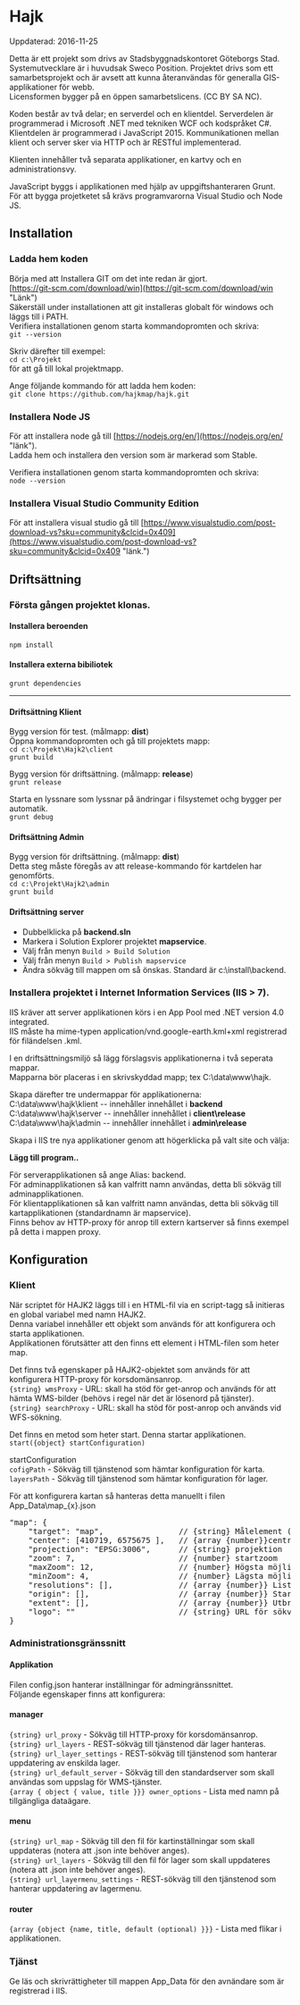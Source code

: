 # Hajk
Uppdaterad: 2016-11-25

Detta är ett projekt som drivs av Stadsbyggnadskontoret Göteborgs Stad.  
Systemutvecklare är i huvudsak Sweco Position.
Projektet drivs som ett samarbetsprojekt och är avsett att kunna återanvändas för generalla GIS-applikationer för webb.  
Licensformen bygger på en öppen samarbetslicens. (CC BY SA NC).

Koden består av två delar; en serverdel och en klientdel. Serverdelen är programmerad i Microsoft .NET med tekniken WCF och kodspråket C#.  
Klientdelen är programmerad i JavaScript 2015. Kommunikationen mellan klient och server sker via HTTP och är RESTful implementerad.

Klienten innehåller två separata applikationer, en kartvy och en administrationsvy.

JavaScript byggs i applikationen med hjälp av uppgiftshanteraren Grunt.  
För att bygga projetketet så krävs programvarorna Visual Studio och Node JS.

## Installation

### Ladda hem koden
Börja med att Installera GIT om det inte redan är gjort.  
[https://git-scm.com/download/win](https://git-scm.com/download/win "Länk")  
Säkerställ under installationen att git installeras globalt för windows och läggs till i PATH.  
Verifiera installationen genom starta kommandopromten och skriva:  
`git --version`

Skriv därefter till exempel:  
`cd c:\Projekt`  
för att gå till lokal projektmapp.

Ange följande kommando för att ladda hem koden:  
`git clone https://github.com/hajkmap/hajk.git`  

### Installera Node JS
För att installera node gå till [https://nodejs.org/en/](https://nodejs.org/en/ "länk").  
Ladda hem och installera den version som är markerad som Stable.

Verifiera installationen genom starta kommandopromten och skriva:  
`node --version`

### Installera Visual Studio Community Edition
För att installera visual studio gå till [https://www.visualstudio.com/post-download-vs?sku=community&clcid=0x409](https://www.visualstudio.com/post-download-vs?sku=community&clcid=0x409 "länk.")  

## Driftsättning
### Första gången projektet klonas.
#### Installera beroenden
`npm install`

#### Installera externa bibiliotek
`grunt dependencies`

---------- 
#### Driftsättning Klient
Bygg version för test. (målmapp: **dist**)  
Öppna kommandopromten och gå till projektets mapp:  
`cd c:\Projekt\Hajk2\client`  
`grunt build`

Bygg version för driftsättning. (målmapp: **release**)  
`grunt release`

Starta en lyssnare som lyssnar på ändringar i filsystemet ochg bygger per automatik.  
`grunt debug`

#### Driftsättning Admin
Bygg version för driftsättning. (målmapp: **dist**)  
Detta steg måste föregås av att release-kommando för kartdelen har genomförts.  
`cd c:\Projekt\Hajk2\admin`  
`grunt build`

#### Driftsättning server
- Dubbelklicka på **backend.sln**  
- Markera i Solution Explorer projektet **mapservice**.  
- Välj från menyn `Build > Build Solution`  
- Välj från menyn `Build > Publish mapservice`  
- Ändra sökväg till mappen om så önskas. Standard är c:\install\backend.  

### Installera projektet i Internet Information Services (IIS > 7).

IIS kräver att server applikationen körs i en App Pool med .NET version 4.0 integrated.  
IIS måste ha mime-typen application/vnd.google-earth.kml+xml registrerad för filändelsen .kml.

I en driftsättningsmiljö så lägg förslagsvis applikationerna i två seperata mappar.  
Mapparna bör placeras i en skrivskyddad mapp; tex C:\data\www\hajk.

Skapa därefter tre undermappar för applikationerna:  
C:\data\www\hajk\klient -- innehåller innehållet i **backend**  
C:\data\www\hajk\server -- innehåller innehållet i **client\release**  
C:\data\www\hajk\admin -- innehåller innehållet i **admin\release**

Skapa i IIS tre nya applikationer genom att högerklicka på valt site och välja:

**Lägg till program..**

För serverapplikationen så ange Alias: backend.  
För adminapplikationen så kan valfritt namn användas, detta bli sökväg till adminapplikationen.  
För klientapplikationen så kan valfritt namn användas, detta bli sökväg till kartapplikationen (standardnamn är mapservice).  
Finns behov av HTTP-proxy för anrop till extern kartserver så finns exempel på detta i mappen proxy.

## Konfiguration

### Klient
När scriptet för HAJK2 läggs till i en HTML-fil via en script-tagg så initieras en global variabel med namn HAJK2.  
Denna variabel innehåller ett objekt som används för att konfigurera och starta applikationen.  
Applikationen förutsätter att den finns ett element i HTML-filen som heter map.  

Det finns två egenskaper på HAJK2-objektet som används för att konfigurera HTTP-proxy för korsdomänsanrop.  
`{string} wmsProxy` - URL: skall ha stöd för get-anrop och används för att hämta WMS-bilder (behövs i regel när det är lösenord på tjänster).  
`{string} searchProxy` - URL: skall ha stöd för post-anrop och används vid WFS-sökning.

Det finns en metod som heter start. Denna startar applikationen.  
`start({object} startConfiguration)`

startConfiguration  
`cofigPath` - Sökväg till tjänstenod som hämtar konfiguration för karta.  
`layersPath` - Sökväg till tjänstenod som hämtar konfiguration för lager.  

För att konfigurera kartan så hanteras detta manuellt i filen App_Data\map_{x}.json  
<pre>
"map": {  
	"target": "map",  				// {string} Målelement (ändra inte)  
	"center": [410719, 6575675 ],   // {array {number}}centrumkoortinat  
	"projection": "EPSG:3006",  	// {string} projektion  
	"zoom": 7,  					// {number} startzoom  
	"maxZoom": 12,  				// {number} Högsta möjliga zoomnivå  
	"minZoom": 4,  					// {number} Lägsta möjliga zoomnivå  
	"resolutions": [],  			// {array {number}} Lista med upplösningar för tile-grid (specificeras vid tilecache)  
	"origin": [],  					// {array {number}} Startkoordinat för tile-grid  
	"extent": [],  					// {array {number}} Utbredning för tile-grid  
	"logo": ""  					// {string} URL för sökväg till logo  
}  
</pre>

### Administrationsgränssnitt
#### Applikation
Filen config.json hanterar inställningar för admingränssnittet.  
Följande egenskaper finns att konfigurera:
#### manager
`{string} url_proxy` - Sökväg till HTTP-proxy för korsdomänsanrop.  
`{string} url_layers` - REST-sökväg till tjänstenod där lager hanteras.  
`{string} url_layer_settings` - REST-sökväg till tjänstenod som hanterar uppdatering av enskilda lager.  
`{string} url_default_server` -  Sökväg till den standardserver som skall användas som uppslag för WMS-tjänster.  
`{array { object { value, title }}} owner_options` - Lista med namn på tillgängliga dataägare.  
#### menu
`{string} url_map` - Sökväg till den fil för kartinställningar som skall uppdateras (notera att .json inte behöver anges).  
`{string} url_layers` - Sökväg till den fil för lager som skall uppdateres (notera att .json inte behöver anges).  
`{string} url_layermenu_settings` - REST-sökväg till den tjänstenod som hanterar uppdatering av lagermenu.  
#### router
`{array {object {name, title, default (optional) }}}` - Lista med flikar i applikationen.

### Tjänst
Ge läs och skrivrättigheter till mappen App_Data för den avnändare som är registrerad i IIS.
